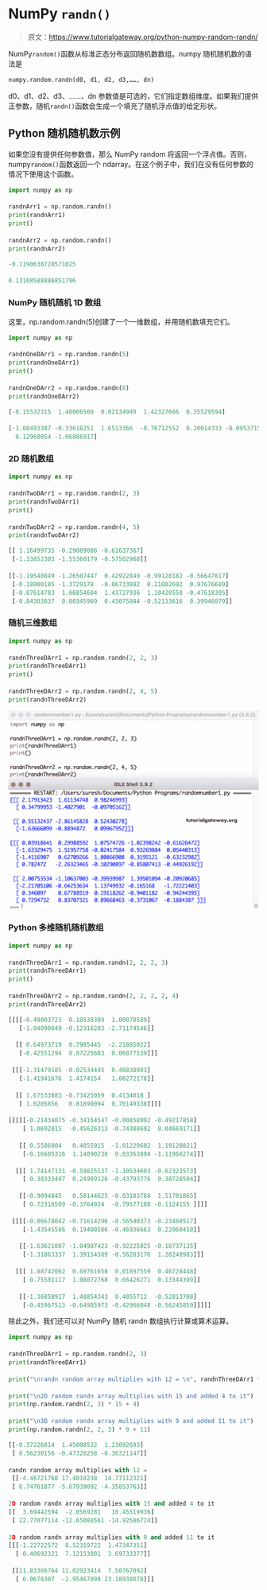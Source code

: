 # NumPy `randn()`

> 原文：<https://www.tutorialgateway.org/python-numpy-random-randn/>

NumPy`random()`函数从标准正态分布返回随机数数组。numpy 随机随机数的语法是

```py
numpy.random.randn(d0, d1, d2, d3,……, dn)
```

d0、d1、d2、d3、……、dn 参数值是可选的，它们指定数组维度。如果我们提供正参数，随机`randn()`函数会生成一个填充了随机浮点值的给定形状。

## Python 随机随机数示例

如果您没有提供任何参数值，那么 NumPy random 将返回一个浮点值。否则，numpy`random()`函数返回一个 ndarray。在这个例子中，我们在没有任何参数的情况下使用这个函数。

```py
import numpy as np

randnArr1 = np.random.randn()
print(randnArr1)
print()

randnArr2 = np.random.randn()
print(randnArr2)
```

```py
-0.1190630720571025

0.13108588886851796
```

### NumPy 随机随机 1D 数组

这里，np.random.randn(5)创建了一个一维数组，并用随机数填充它们。

```py
import numpy as np

randnOneDArr1 = np.random.randn(5)
print(randnOneDArr1)
print()

randnOneDArr2 = np.random.randn(8)
print(randnOneDArr2)
```

```py
[-0.15532315  1.48066508  0.02134949  1.42327666  0.35529594]

[-1.08493387 -0.33618251  1.6513366  -0.76712552  0.20014333 -0.09537157
  0.12968054 -1.06886917]
```

### 2D 随机数组

```py
import numpy as np

randnTwoDArr1 = np.random.randn(2, 3)
print(randnTwoDArr1)
print()

randnTwoDArr2 = np.random.randn(4, 5)
print(randnTwoDArr2)
```

```py
[[ 1.16499735 -0.29089086 -0.61637367]
 [-1.33852303 -1.55360179 -0.57502968]]

[[-1.19540849 -1.26507447  0.42922849 -0.99128182 -0.56647817]
 [-0.18800185 -1.3729178  -0.06733882  0.21002692  0.97676689]
 [-0.07614783  1.66854604  1.43727936  1.10420558 -0.47618305]
 [-0.84303037  0.80345969  0.43075844 -0.52133616  0.39946079]]
```

### 随机三维数组

```py
import numpy as np

randnThreeDArr1 = np.random.randn(2, 2, 3)
print(randnThreeDArr1)
print()

randnThreeDArr2 = np.random.randn(2, 4, 5)
print(randnThreeDArr2)
```

![NumPy random randn 1](img/59a83fbb99ab972c687c0366db92a1b7.png)

### Python 多维随机随机数组

```py
import numpy as np

randnThreeDArr1 = np.random.randn(2, 2, 2, 3)
print(randnThreeDArr1)
print()

randnThreeDArr2 = np.random.randn(2, 2, 2, 2, 4)
print(randnThreeDArr2)
```

```py
[[[[-0.49003723  0.10538309  1.00878589]
   [-1.04090049 -0.12316203 -2.71174546]]

  [[ 0.64973719  0.7905445  -2.21885022]
   [-0.42551294  0.07225683  0.06877539]]]

 [[[-1.31479185 -0.02534445  0.40838083]
   [-1.41941676  1.4174154   1.00272178]]

  [[ 1.67533883 -0.73425059  0.4134018 ]
   [ 1.0205856   0.81890094  0.70149338]]]]

[[[[[-0.21434075 -0.34164547 -0.00858992 -0.49217858]
    [ 1.0692015  -0.45626313 -0.74388692  0.04669171]]

   [[ 0.5586004   0.4855915  -1.01220602  1.19120821]
    [-0.16605316  1.14090238  0.03363894 -1.11966274]]]

  [[[ 1.74147131 -0.59825137 -1.10534603 -0.62323573]
    [ 0.38333497  0.24989126 -0.43793776  0.38728504]]

   [[-0.9094845   0.50144625 -0.03183788  1.51701865]
    [ 0.72316509 -0.3764924  -0.79577108 -0.1124155 ]]]]

 [[[[-0.06678042 -0.71614296 -0.56540373 -0.23460517]
    [-1.43545586  0.19400586 -0.46936663  0.22060458]]

   [[-1.63621087 -1.04987423 -0.92225825 -0.10737135]
    [-1.31863337  1.39154389 -0.56283176  1.20248983]]]

  [[[ 1.88742062  0.69761658  0.01897559  0.46728448]
    [ 0.75501117  1.08072768  0.66426271  0.13344399]]

   [[-1.36858917  1.48854343  0.4055712  -0.52813708]
    [-0.45967513 -0.64985973 -0.42966048 -0.56245859]]]]]
```

除此之外，我们还可以对 NumPy 随机 randn 数组执行计算或算术运算。

```py
import numpy as np

randnThreeDArr1 = np.random.randn(2, 3)
print(randnThreeDArr1)

print("\nrandn random array multiplies with 12 = \n", randnThreeDArr1 * 12)

print("\n2D random randn array multiplies with 15 and added 4 to it")
print(np.random.randn(2, 3) * 15 + 4)

print("\n3D random randn array multiplies with 9 and added 11 to it")
print(np.random.randn(2, 2, 3) * 9 + 11)
```

```py
[[-0.37226814  1.45008532  1.23092693]
 [ 0.56230156 -0.47328258 -0.36321147]]

randn random array multiplies with 12 = 
 [[-4.46721768 17.4010238  14.77112321]
 [ 6.74761877 -5.67939092 -4.35853763]]

2D random randn array multiplies with 15 and added 4 to it
[[  3.69442594  -2.0569281   10.45519936]
 [ 22.77077114 -12.65088561 -14.92586724]]

3D random randn array multiplies with 9 and added 11 to it
[[[-1.22722572  8.52319722  1.47347351]
  [ 0.40692321  7.12153801  3.69733377]]

 [[21.83366764 11.02923414  7.50767092]
  [ 6.0678307  -2.95467098 23.18938078]]]
```